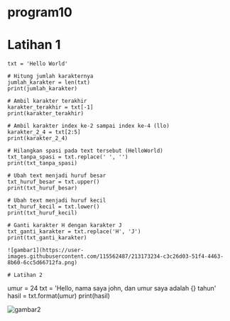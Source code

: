 # program10
# Latihan 1

```
txt = 'Hello World'

# Hitung jumlah karakternya
jumlah_karakter = len(txt)
print(jumlah_karakter)

# Ambil karakter terakhir
karakter_terakhir = txt[-1]
print(karakter_terakhir)

# Ambil karakter index ke-2 sampai index ke-4 (llo)
karakter_2_4 = txt[2:5]
print(karakter_2_4)

# Hilangkan spasi pada text tersebut (HelloWorld)
txt_tanpa_spasi = txt.replace(' ', '')
print(txt_tanpa_spasi)

# Ubah text menjadi huruf besar
txt_huruf_besar = txt.upper()
print(txt_huruf_besar)

# Ubah text menjadi huruf kecil
txt_huruf_kecil = txt.lower()
print(txt_huruf_kecil)

# Ganti karakter H dengan karakter J
txt_ganti_karakter = txt.replace('H', 'J')
print(txt_ganti_karakter)

![gambar1](https://user-images.githubusercontent.com/115562487/213173234-c3c26d03-51f4-4463-8b60-6cc5d66712fa.png)

# Latihan 2

```
umur = 24
txt = 'Hello, nama saya john, dan umur saya adalah {} tahun'
hasil = txt.format(umur)
print(hasil)

![gambar2](https://user-images.githubusercontent.com/115562487/213173590-0df516af-39cf-4d52-89e9-32ea784d72f6.png)

